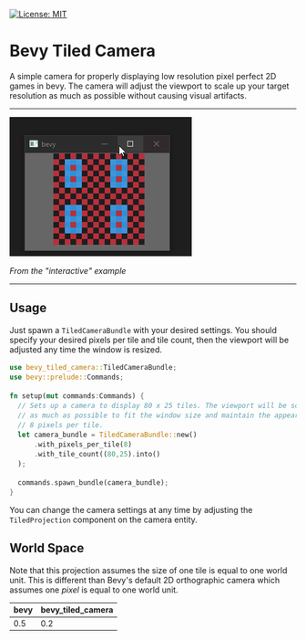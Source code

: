 [![License: MIT](https://img.shields.io/badge/License-MIT-yellow.svg)](https://opensource.org/licenses/MIT)


# Bevy Tiled Camera

A simple camera for properly displaying low resolution pixel perfect 2D games in bevy. The camera will adjust the viewport to scale up your target resolution as much as possible without causing visual artifacts.

---
![](images/demo.gif)

  *From the "interactive" example*

---

## Usage
Just spawn a `TiledCameraBundle` with your desired settings. You should specify your desired pixels per tile and tile count, then the viewport will be adjusted any time the window is resized. 

```rs
use bevy_tiled_camera::TiledCameraBundle;
use bevy::prelude::Commands;

fn setup(mut commands:Commands) {
  // Sets up a camera to display 80 x 25 tiles. The viewport will be scaled up
  // as much as possible to fit the window size and maintain the appearance of
  // 8 pixels per tile.
  let camera_bundle = TiledCameraBundle::new()
      .with_pixels_per_tile(8)
      .with_tile_count((80,25).into()
  );

  commands.spawn_bundle(camera_bundle);
}
```

You can change the camera settings at any time by adjusting the `TiledProjection` component on the camera entity.

## World Space
Note that this projection assumes the size of one tile is equal to one world unit. This is different than Bevy's default 2D orthographic camera which assumes one *pixel* is equal to one world unit.

| bevy | bevy_tiled_camera |
| --- | --- |
| 0.5 | 0.2 |